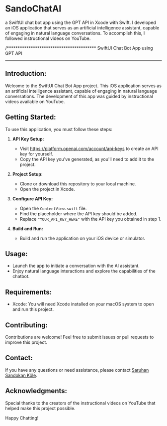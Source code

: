 # SandoChatAI
a SwiftUI chat bot app using the GPT API in Xcode with Swift.
 I developed an iOS application that serves as an artificial intelligence assistant, capable of engaging in natural language conversations. To accomplish this, I followed instructional videos on YouTube.

 /*****************************************
  SwiftUI Chat Bot App using GPT API
  ***************************************

  Introduction:
  ----------------
  Welcome to the SwiftUI Chat Bot App project. This iOS application serves as an artificial intelligence assistant, capable of engaging in natural language conversations. The development of this app was guided by instructional videos available on YouTube.

  Getting Started:
  ----------------
  To use this application, you must follow these steps:

  1. **API Key Setup:**
     - Visit https://platform.openai.com/account/api-keys to create an API key for yourself.
     - Copy the API key you've generated, as you'll need to add it to the project.

  2. **Project Setup:**
     - Clone or download this repository to your local machine.
     - Open the project in Xcode.

  3. **Configure API Key:**
     - Open the `ContentView.swift` file.
     - Find the placeholder where the API key should be added.
     - Replace `"YOUR_API_KEY_HERE"` with the API key you obtained in step 1.

  4. **Build and Run:**
     - Build and run the application on your iOS device or simulator.

  Usage:
  ----------------
  - Launch the app to initiate a conversation with the AI assistant.
  - Enjoy natural language interactions and explore the capabilities of the chatbot.

  Requirements:
  ----------------
  - Xcode: You will need Xcode installed on your macOS system to open and run this project.

  Contributing:
  ----------------
  Contributions are welcome! Feel free to submit issues or pull requests to improve this project.

  Contact:
  ----------------
  If you have any questions or need assistance, please contact  [Saruhan Sandokan Köle](https://github.com/SandokanSaruhan).

  Acknowledgments:
  ----------------
  Special thanks to the creators of the instructional videos on YouTube that helped make this project possible.

  Happy Chatting!
